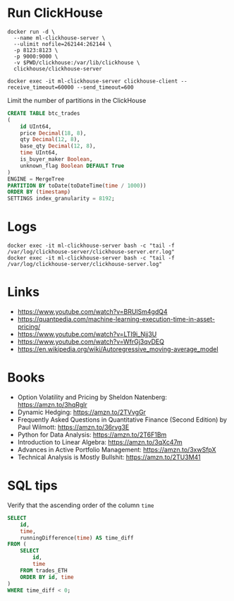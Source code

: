 # Run ClickHouse

```
docker run -d \
  --name ml-clickhouse-server \
  --ulimit nofile=262144:262144 \
  -p 8123:8123 \
  -p 9000:9000 \
  -v $PWD/clickhouse:/var/lib/clickhouse \
  clickhouse/clickhouse-server

docker exec -it ml-clickhouse-server clickhouse-client --receive_timeout=60000 --send_timeout=600
```


Limit the number of partitions in the ClickHouse 

```SQL
CREATE TABLE btc_trades
(
    id UInt64,
    price Decimal(18, 8),
    qty Decimal(12, 8),
    base_qty Decimal(12, 8),
    time UInt64,
    is_buyer_maker Boolean,
    unknown_flag Boolean DEFAULT True
)
ENGINE = MergeTree
PARTITION BY toDate(toDateTime(time / 1000))
ORDER BY (timestamp)
SETTINGS index_granularity = 8192;
```


# Logs

```
docker exec -it ml-clickhouse-server bash -c "tail -f /var/log/clickhouse-server/clickhouse-server.err.log"
docker exec -it ml-clickhouse-server bash -c "tail -f /var/log/clickhouse-server/clickhouse-server.log"
```


# Links

* https://www.youtube.com/watch?v=BRUlSm4gdQ4
* https://quantpedia.com/machine-learning-execution-time-in-asset-pricing/
* https://www.youtube.com/watch?v=LTI9i_Njj3U
* https://www.youtube.com/watch?v=WfrGj3qvDEQ
* https://en.wikipedia.org/wiki/Autoregressive_moving-average_model

# Books 

* Option Volatility and Pricing by Sheldon Natenberg: https://amzn.to/3hqRglr
* Dynamic Hedging: https://amzn.to/2TVvgGr
* Frequently Asked Questions in Quantitative Finance (Second Edition) by Paul Wilmott: https://amzn.to/36rvg3E
* Python for Data Analysis: https://amzn.to/2T6F1Bm
* Introduction to Linear Algebra: https://amzn.to/3qXc47m
* Advances in Active Portfolio Management: https://amzn.to/3xwSfpX
* Technical Analysis is Mostly Bullshit: https://amzn.to/2TU3M41

# SQL tips

Verify that the ascending order of the column `time` 

```SQL
SELECT 
    id,
    time,
    runningDifference(time) AS time_diff
FROM (
    SELECT 
        id,
        time
    FROM trades_ETH
    ORDER BY id, time
)
WHERE time_diff < 0;
```
